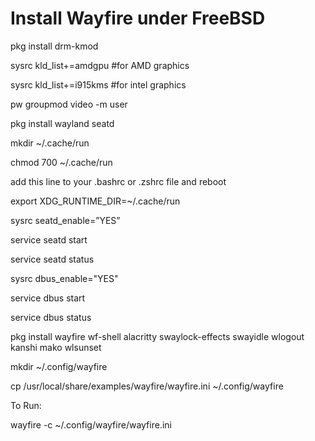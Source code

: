 # Install Wayfire under FreeBSD

pkg install drm-kmod

sysrc kld_list+=amdgpu     #for AMD graphics

sysrc kld_list+=i915kms     #for intel graphics

pw groupmod video -m user

pkg install wayland seatd

mkdir ~/.cache/run

chmod 700 ~/.cache/run

add this line to your .bashrc or .zshrc file and reboot

export XDG_RUNTIME_DIR=~/.cache/run

sysrc seatd_enable=”YES”

service seatd start

service seatd status

sysrc dbus_enable="YES"

service dbus start

service dbus status


pkg install wayfire wf-shell alacritty swaylock-effects swayidle wlogout kanshi mako wlsunset

mkdir ~/.config/wayfire

cp /usr/local/share/examples/wayfire/wayfire.ini ~/.config/wayfire

To Run:

wayfire -c ~/.config/wayfire/wayfire.ini

